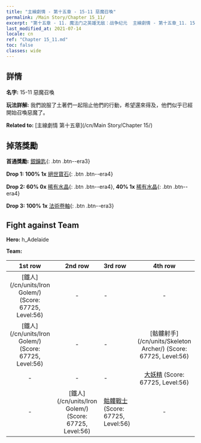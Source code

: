 ```yaml
---
title: "主線劇情 - 第十五章 - 15-11 惡魔召喚"
permalink: /Main Story/Chapter 15_11/
excerpt: "第十五章 - 11. 魔法门之英雄无敌：战争纪元  主線劇情 - 第十五章_11. 15-11 惡魔召喚"
last_modified_at: 2021-07-14
locale: cn
ref: "Chapter 15_11.md"
toc: false
classes: wide
---
```


## 詳情

 **名字:** 15-11 惡魔召喚

 **玩法詳解:** 我們說服了土著們一起阻止他們的行動，希望還來得及，他們似乎已經開始召喚惡魔了。

 **Related to:** [主線劇情 第十五章](/cn/Main Story/Chapter 15/)

## 掉落獎勵

 **首通獎勵:** [銀鑰匙](/cn/Items/con_693/){: .btn .btn--era3}

 **Drop 1:** **100% 1x** [絕世寶石](/cn/Items/mat_51/){: .btn .btn--era4}

 **Drop 2:** **60% 0x** [稀有水晶](/cn/Items/mat_45/){: .btn .btn--era4}, **40% 1x** [稀有水晶](/cn/Items/mat_45/){: .btn .btn--era4}

 **Drop 3:** **100% 1x** [法術卷軸](/cn/Items/con_694/){: .btn .btn--era3}


## Fight against Team
 **Hero:** h_Adelaide

 **Team:**


  | 1st row | 2nd row | 3rd row | 4th row |
  |:----:|:----:|:----|:----:|
  | [鐵人](/cn/units/Iron Golem/) (Score: 67725, Level:56)  | - | - | - |
  | [鐵人](/cn/units/Iron Golem/) (Score: 67725, Level:56)  | - | - | [骷髏射手](/cn/units/Skeleton Archer/) (Score: 67725, Level:56)  |
  | - | - | - | [大妖精](/cn/units/Gremlin/) (Score: 67725, Level:56)  |
  | - | [鐵人](/cn/units/Iron Golem/) (Score: 67725, Level:56)  | [骷髏戰士](/cn/units/Skeleton/) (Score: 67725, Level:56)  | - |


